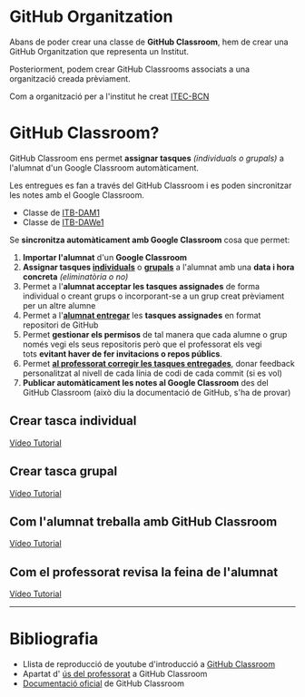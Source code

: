 # GitHub Organitzation
Abans de poder crear una classe de **GitHub Classroom**, hem de crear una GitHub Organitzation que representa un Institut.

Posteriorment, podem crear GitHub Classrooms associats a una organització creada prèviament.

Com a organització per a l'institut he creat [ITEC-BCN](https://github.com/ITEC-BCN)

# GitHub Classroom?
GitHub Classroom ens permet **assignar tasques** _(individuals o grupals)_ a l'alumnat d'un Google Classroom automàticament.

Les entregues es fan a través del GitHub Classroom i es poden sincronitzar les notes amb el Google Classroom.

- Classe de [ITB-DAM1](https://classroom.github.com/classrooms/158457295-itb-dam1)
- Classe de [ITB-DAWe1](https://classroom.github.com/classrooms/158457295-itb-dawe1)

Se **sincronitza automàticament amb Google Classroom** cosa que permet:

1. **Importar l'alumnat** d'un **Google Classroom**
2. **Assignar tasques [individuals](https://youtu.be/6QzKZ63KLss?list=PLIRjfNq867bewk3ZGV6Z7a16YDNRCpK3u)** o **[grupals](https://youtu.be/QxrA3taZdNM?list=PLIRjfNq867bewk3ZGV6Z7a16YDNRCpK3u)** a l'alumnat amb una **data i hora concreta** *(eliminatòria o no)*
3. Permet a l'**alumnat acceptar les tasques assignades** de forma individual o creant grups o incorporant-se a un grup creat prèviament per un altre alumne
4. Permet a l'**[alumnat entregar](https://youtu.be/ObaFRGp_Eko?list=PLIRjfNq867bewk3ZGV6Z7a16YDNRCpK3u)** les **tasques assignades** en format repositori de GitHub
5. Permet **gestionar els permisos** de tal manera que cada alumne o grup només vegi els seus repositoris però que el professorat els vegi tots **evitant haver de fer invitacions o repos públics**.
6. Permet **[al professorat corregir les tasques entregades](https://youtu.be/g45OJn3UyCU?list=PLIRjfNq867bewk3ZGV6Z7a16YDNRCpK3u)**, donar feedback personalitzat al nivell de cada línia de codi de cada commit (si es vol)
7. **Publicar automàticament les notes al Google Classroom** des del GitHub Classroom (això diu la documentació de GitHub, s'ha de provar)

## Crear tasca individual
[Vídeo Tutorial](https://youtu.be/6QzKZ63KLss?list=PLIRjfNq867bewk3ZGV6Z7a16YDNRCpK3u)

## Crear tasca grupal
[Vídeo Tutorial](https://youtu.be/QxrA3taZdNM?list=PLIRjfNq867bewk3ZGV6Z7a16YDNRCpK3u)

## Com l'alumnat treballa amb GitHub Classroom
[Vídeo Tutorial](https://youtu.be/ObaFRGp_Eko?list=PLIRjfNq867bewk3ZGV6Z7a16YDNRCpK3u)

## Com el professorat revisa la feina de l'alumnat
[Vídeo Tutorial](https://youtu.be/g45OJn3UyCU?list=PLIRjfNq867bewk3ZGV6Z7a16YDNRCpK3u)

---
# Bibliografia
- Llista de reproducció de youtube d'introducció a [GitHub Classroom](https://www.youtube.com/playlist?list=PLIRjfNq867bewk3ZGV6Z7a16YDNRCpK3u)
- Apartat d' [ús del professorat](https://docs.github.com/en/education/manage-coursework-with-github-classroom/teach-with-github-classroom) a GitHub Classroom
- [Documentació oficial](https://docs.github.com/en/education/manage-coursework-with-github-classroom) de GitHub Classroom